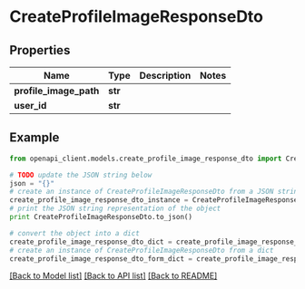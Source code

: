 # CreateProfileImageResponseDto


## Properties
Name | Type | Description | Notes
------------ | ------------- | ------------- | -------------
**profile_image_path** | **str** |  | 
**user_id** | **str** |  | 

## Example

```python
from openapi_client.models.create_profile_image_response_dto import CreateProfileImageResponseDto

# TODO update the JSON string below
json = "{}"
# create an instance of CreateProfileImageResponseDto from a JSON string
create_profile_image_response_dto_instance = CreateProfileImageResponseDto.from_json(json)
# print the JSON string representation of the object
print CreateProfileImageResponseDto.to_json()

# convert the object into a dict
create_profile_image_response_dto_dict = create_profile_image_response_dto_instance.to_dict()
# create an instance of CreateProfileImageResponseDto from a dict
create_profile_image_response_dto_form_dict = create_profile_image_response_dto.from_dict(create_profile_image_response_dto_dict)
```
[[Back to Model list]](../README.md#documentation-for-models) [[Back to API list]](../README.md#documentation-for-api-endpoints) [[Back to README]](../README.md)


